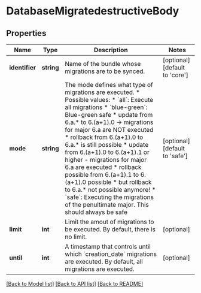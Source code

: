 # DatabaseMigratedestructiveBody

## Properties
Name | Type | Description | Notes
------------ | ------------- | ------------- | -------------
**identifier** | **string** | Name of the bundle whose migrations are to be synced. | [optional] [default to 'core']
**mode** | **string** | The mode defines what type of migrations are executed. * Possible values: * &#x60;all&#x60;: Execute all migrations * &#x60;blue-green&#x60;: Blue-green safe     * update from 6.a.* to 6.(a+1).0 -&gt; migrations for major 6.a are NOT executed     * rollback from 6.(a+1).0 to 6.a.* is still possible     * update from 6.(a+1).0 to 6.(a+1).1 or higher - migrations for major 6.a are executed     * rollback possible from 6.(a+1).1 to 6.(a+1).0 possible     * but rollback to 6.a.* not possible anymore! * &#x60;safe&#x60;: Executing the migrations of the penultimate major. This should always be safe | [optional] [default to 'safe']
**limit** | **int** | Limit the amout of migrations to be executed. By default, there is no limit. | [optional] 
**until** | **int** | A timestamp that controls until which &#x60;creation_date&#x60; migrations are executed.     By default, all migrations are executed. | [optional] 

[[Back to Model list]](../../README.md#documentation-for-models) [[Back to API list]](../../README.md#documentation-for-api-endpoints) [[Back to README]](../../README.md)

